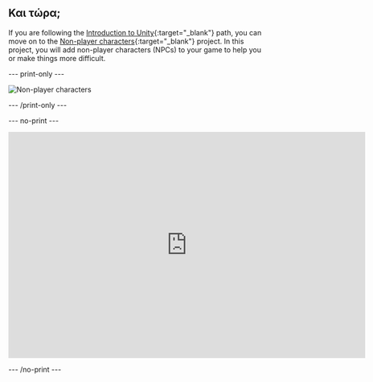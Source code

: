 ## Και τώρα;

If you are following the [Introduction to Unity](https://projects.raspberrypi.org/en/raspberrypi/unity-intro){:target="_blank"} path, you can move on to the [Non-player characters](https://projects.raspberrypi.org/en/projects/non-player-characters){:target="_blank"} project. In this project, you will add non-player characters (NPCs) to your game to help you or make things more difficult.

--- print-only ---

![Non-player characters](images/npc-project.png)

--- /print-only ---

--- no-print ---

<iframe allowtransparency="true" width="710" height="450" src="https://non-player-characters-basic.rpfilt.repl.co" frameborder="0"></iframe>

--- /no-print ---

